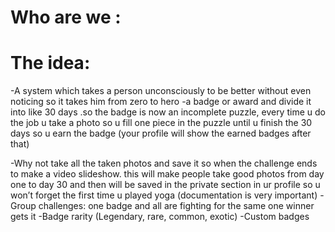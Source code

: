 # Who are we :

# The idea:
-A system which takes a person unconsciously to be better without even noticing so it takes him from zero to hero
-a badge or award and divide it into like 30 days .so the badge is now an incomplete puzzle, every time u do the job u take a photo so u fill one piece in the puzzle until u finish the 30 days so u earn the badge (your profile will show the earned badges after that)

-Why not take all the taken photos and save it so when the challenge ends to make a video slideshow. this will make people take good photos from day one to day 30 and then will be saved in the private section in ur profile so u won’t  forget the first time u played yoga (documentation is very important)
-Group challenges: one badge and all are fighting for the same one winner gets it
-Badge rarity (Legendary, rare, common, exotic)
-Custom badges


